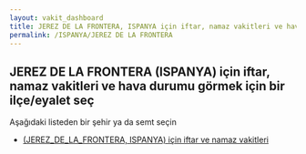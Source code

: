 ```yaml
---
layout: vakit_dashboard
title: JEREZ DE LA FRONTERA, ISPANYA için iftar, namaz vakitleri ve hava durumu - ilçe/eyalet seç
permalink: /ISPANYA/JEREZ DE LA FRONTERA
---
```


## JEREZ DE LA FRONTERA (ISPANYA) için iftar, namaz vakitleri ve hava durumu  görmek için bir ilçe/eyalet seç

Aşağıdaki listeden bir şehir ya da semt seçin

* [ (JEREZ_DE_LA_FRONTERA, ISPANYA) için iftar ve namaz vakitleri](/ISPANYA/JEREZ_DE_LA_FRONTERA/)

<script type="text/javascript">
  var GLOBAL_COUNTRY = 'ISPANYA';
  var GLOBAL_CITY = 'JEREZ DE LA FRONTERA';
  var GLOBAL_STATE = 'JEREZ DE LA FRONTERA';
</script>
